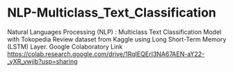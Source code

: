# NLP-Multiclass_Text_Classification
Natural Languages Processing (NLP) : Multiclass Text Classification Model with Tokopedia Review dataset from Kaggle using Long Short-Term Memory (LSTM) Layer.
Google Colaboratory Link https://colab.research.google.com/drive/1RqIEQErI3NA67AEN-aY22-_yXR_vwjib?usp=sharing
